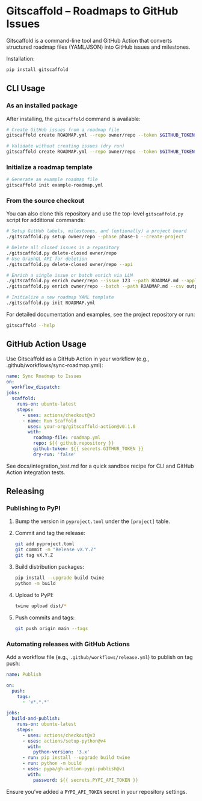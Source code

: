 # Gitscaffold – Roadmaps to GitHub Issues

Gitscaffold is a command-line tool and GitHub Action that converts structured roadmap files (YAML/JSON) into GitHub issues and milestones.

Installation:
```sh
pip install gitscaffold
```

## CLI Usage

### As an installed package

After installing, the `gitscaffold` command is available:

```sh
# Create GitHub issues from a roadmap file
gitscaffold create ROADMAP.yml --repo owner/repo --token $GITHUB_TOKEN

# Validate without creating issues (dry run)
gitscaffold create ROADMAP.yml --repo owner/repo --token $GITHUB_TOKEN --dry-run
```

### Initialize a roadmap template
```sh
# Generate an example roadmap file
gitscaffold init example-roadmap.yml
```

### From the source checkout

You can also clone this repository and use the top-level `gitscaffold.py` script for additional commands:

```sh
# Setup GitHub labels, milestones, and (optionally) a project board
./gitscaffold.py setup owner/repo --phase phase-1 --create-project

# Delete all closed issues in a repository
./gitscaffold.py delete-closed owner/repo
# Use GraphQL API for deletion
./gitscaffold.py delete-closed owner/repo --api

```
```sh
# Enrich a single issue or batch enrich via LLM
./gitscaffold.py enrich owner/repo --issue 123 --path ROADMAP.md --apply
./gitscaffold.py enrich owner/repo --batch --path ROADMAP.md --csv output.csv --interactive

```
```sh
# Initialize a new roadmap YAML template
./gitscaffold.py init ROADMAP.yml
```

For detailed documentation and examples, see the project repository or run:
```sh
gitscaffold --help
``` 

## GitHub Action Usage

Use Gitscaffold as a GitHub Action in your workflow (e.g., .github/workflows/sync-roadmap.yml):
```yaml
name: Sync Roadmap to Issues
on:
  workflow_dispatch:
jobs:
  scaffold:
    runs-on: ubuntu-latest
    steps:
      - uses: actions/checkout@v3
      - name: Run Scaffold
        uses: your-org/gitscaffold-action@v0.1.0
        with:
          roadmap-file: roadmap.yml
          repo: ${{ github.repository }}
          github-token: ${{ secrets.GITHUB_TOKEN }}
          dry-run: 'false'
```

See docs/integration_test.md for a quick sandbox recipe for CLI and GitHub Action integration tests.

## Releasing

### Publishing to PyPI

1. Bump the version in `pyproject.toml` under the `[project]` table.
2. Commit and tag the release:

   ```sh
   git add pyproject.toml
   git commit -m "Release vX.Y.Z"
   git tag vX.Y.Z
   ```

3. Build distribution packages:

   ```sh
   pip install --upgrade build twine
   python -m build
   ```

4. Upload to PyPI:

   ```sh
   twine upload dist/*
   ```

5. Push commits and tags:

   ```sh
   git push origin main --tags
   ```

### Automating releases with GitHub Actions

Add a workflow file (e.g., `.github/workflows/release.yml`) to publish on tag push:

```yaml
name: Publish

on:
  push:
    tags:
      - 'v*.*.*'

jobs:
  build-and-publish:
    runs-on: ubuntu-latest
    steps:
      - uses: actions/checkout@v3
      - uses: actions/setup-python@v4
        with:
          python-version: '3.x'
      - run: pip install --upgrade build twine
      - run: python -m build
      - uses: pypa/gh-action-pypi-publish@v1
        with:
          password: ${{ secrets.PYPI_API_TOKEN }}
``` 
Ensure you’ve added a `PYPI_API_TOKEN` secret in your repository settings.
